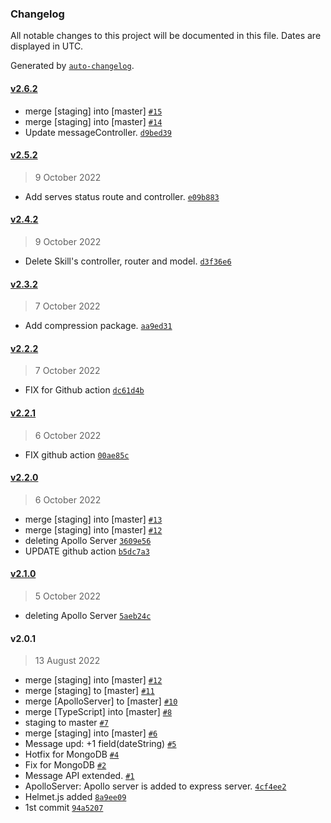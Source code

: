 ### Changelog

All notable changes to this project will be documented in this file. Dates are displayed in UTC.

Generated by [`auto-changelog`](https://github.com/CookPete/auto-changelog).

#### [v2.6.2](https://github.com/eXebyss/PP-Server/compare/v2.5.2...v2.6.2)

- merge [staging] into [master] [`#15`](https://github.com/eXebyss/PP-Server/pull/15)
- merge [staging] into [master] [`#14`](https://github.com/eXebyss/PP-Server/pull/14)
- Update messageController. [`d9bed39`](https://github.com/eXebyss/PP-Server/commit/d9bed39dcbe248dd28dcc186723101f56e582b29)

#### [v2.5.2](https://github.com/eXebyss/PP-Server/compare/v2.4.2...v2.5.2)

> 9 October 2022

- Add serves status route and controller. [`e09b883`](https://github.com/eXebyss/PP-Server/commit/e09b883131263e76fc50e2ba9c2c93c051ab2da5)

#### [v2.4.2](https://github.com/eXebyss/PP-Server/compare/v2.3.2...v2.4.2)

> 9 October 2022

- Delete Skill's controller, router and model. [`d3f36e6`](https://github.com/eXebyss/PP-Server/commit/d3f36e6f05296e53452a2549d52bba2333227883)

#### [v2.3.2](https://github.com/eXebyss/PP-Server/compare/v2.2.2...v2.3.2)

> 7 October 2022

- Add compression package. [`aa9ed31`](https://github.com/eXebyss/PP-Server/commit/aa9ed3119788ff5d54ccf87d6464f6613fad15c6)

#### [v2.2.2](https://github.com/eXebyss/PP-Server/compare/v2.2.1...v2.2.2)

> 7 October 2022

- FIX for Github action [`dc61d4b`](https://github.com/eXebyss/PP-Server/commit/dc61d4b5849251254eccbf9ba298a852926830e4)

#### [v2.2.1](https://github.com/eXebyss/PP-Server/compare/v2.2.0...v2.2.1)

> 6 October 2022

- FIX github action [`00ae85c`](https://github.com/eXebyss/PP-Server/commit/00ae85ce3ae5874adfc08fac6034c1732f2cd43f)

#### [v2.2.0](https://github.com/eXebyss/PP-Server/compare/v2.1.0...v2.2.0)

> 6 October 2022

- merge [staging] into [master] [`#13`](https://github.com/eXebyss/PP-Server/pull/13)
- merge [staging] into [master] [`#12`](https://github.com/eXebyss/PP-Server/pull/12)
- deleting Apollo Server [`3609e56`](https://github.com/eXebyss/PP-Server/commit/3609e56dddd235e36a7b81de29fbe7117357d701)
- UPDATE github action [`b5dc7a3`](https://github.com/eXebyss/PP-Server/commit/b5dc7a3327f917580420e76a3b6ec03ec2d045e0)

#### [v2.1.0](https://github.com/eXebyss/PP-Server/compare/v2.0.1...v2.1.0)

> 5 October 2022

- deleting Apollo Server [`5aeb24c`](https://github.com/eXebyss/PP-Server/commit/5aeb24c486c53dc064fb0f61df5ad48e142107aa)

#### v2.0.1

> 13 August 2022

- merge [staging] into [master] [`#12`](https://github.com/eXebyss/PP-Server/pull/12)
- merge [staging] to [master] [`#11`](https://github.com/eXebyss/PP-Server/pull/11)
- merge [ApolloServer] to [master] [`#10`](https://github.com/eXebyss/PP-Server/pull/10)
- merge [TypeScript] into [master] [`#8`](https://github.com/eXebyss/PP-Server/pull/8)
- staging to master [`#7`](https://github.com/eXebyss/PP-Server/pull/7)
- merge [staging] into [master] [`#6`](https://github.com/eXebyss/PP-Server/pull/6)
- Message upd: +1 field(dateString) [`#5`](https://github.com/eXebyss/PP-Server/pull/5)
- Hotfix for MongoDB [`#4`](https://github.com/eXebyss/PP-Server/pull/4)
- Fix for MongoDB [`#2`](https://github.com/eXebyss/PP-Server/pull/2)
- Message API extended. [`#1`](https://github.com/eXebyss/PP-Server/pull/1)
- ApolloServer: Apollo server is added to express server. [`4cf4ee2`](https://github.com/eXebyss/PP-Server/commit/4cf4ee2099c27249b79a8ae7afd53afd9c84c01b)
- Helmet.js added [`8a9ee09`](https://github.com/eXebyss/PP-Server/commit/8a9ee09c2fc360de6e694a1ae22a81a509906392)
- 1st commit [`94a5207`](https://github.com/eXebyss/PP-Server/commit/94a5207ca8b4635661e0845ae09ccd3e452c64b1)
